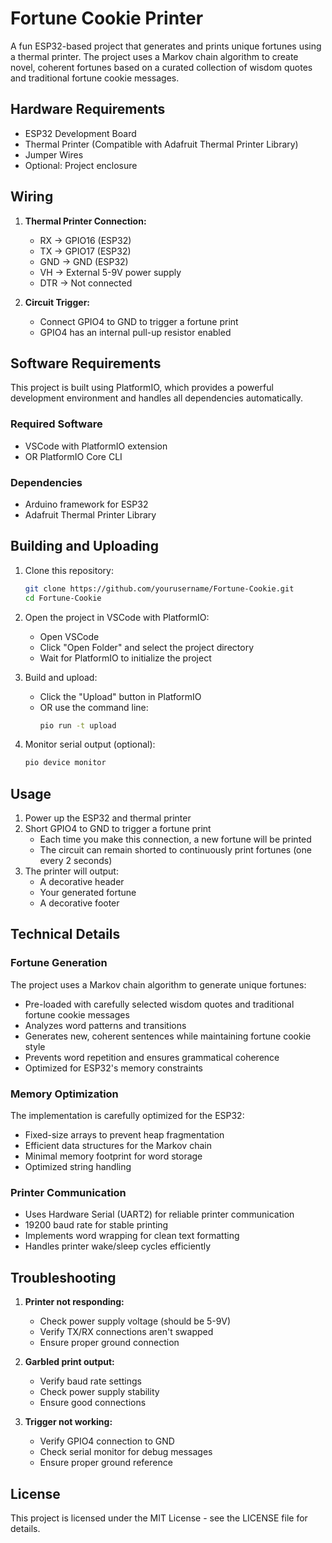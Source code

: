 # Fortune Cookie Printer

A fun ESP32-based project that generates and prints unique fortunes using a thermal printer. The project uses a Markov chain algorithm to create novel, coherent fortunes based on a curated collection of wisdom quotes and traditional fortune cookie messages.

## Hardware Requirements

- ESP32 Development Board
- Thermal Printer (Compatible with Adafruit Thermal Printer Library)
- Jumper Wires
- Optional: Project enclosure

## Wiring

1. **Thermal Printer Connection:**
   - RX → GPIO16 (ESP32)
   - TX → GPIO17 (ESP32)
   - GND → GND (ESP32)
   - VH → External 5-9V power supply
   - DTR → Not connected

2. **Circuit Trigger:**
   - Connect GPIO4 to GND to trigger a fortune print
   - GPIO4 has an internal pull-up resistor enabled

## Software Requirements

This project is built using PlatformIO, which provides a powerful development environment and handles all dependencies automatically.

### Required Software
- VSCode with PlatformIO extension
- OR PlatformIO Core CLI

### Dependencies
- Arduino framework for ESP32
- Adafruit Thermal Printer Library

## Building and Uploading

1. Clone this repository:
   ```bash
   git clone https://github.com/yourusername/Fortune-Cookie.git
   cd Fortune-Cookie
   ```

2. Open the project in VSCode with PlatformIO:
   - Open VSCode
   - Click "Open Folder" and select the project directory
   - Wait for PlatformIO to initialize the project

3. Build and upload:
   - Click the "Upload" button in PlatformIO
   - OR use the command line:
     ```bash
     pio run -t upload
     ```

4. Monitor serial output (optional):
   ```bash
   pio device monitor
   ```

## Usage

1. Power up the ESP32 and thermal printer
2. Short GPIO4 to GND to trigger a fortune print
   - Each time you make this connection, a new fortune will be printed
   - The circuit can remain shorted to continuously print fortunes (one every 2 seconds)
3. The printer will output:
   - A decorative header
   - Your generated fortune
   - A decorative footer

## Technical Details

### Fortune Generation

The project uses a Markov chain algorithm to generate unique fortunes:
- Pre-loaded with carefully selected wisdom quotes and traditional fortune cookie messages
- Analyzes word patterns and transitions
- Generates new, coherent sentences while maintaining fortune cookie style
- Prevents word repetition and ensures grammatical coherence
- Optimized for ESP32's memory constraints

### Memory Optimization

The implementation is carefully optimized for the ESP32:
- Fixed-size arrays to prevent heap fragmentation
- Efficient data structures for the Markov chain
- Minimal memory footprint for word storage
- Optimized string handling

### Printer Communication

- Uses Hardware Serial (UART2) for reliable printer communication
- 19200 baud rate for stable printing
- Implements word wrapping for clean text formatting
- Handles printer wake/sleep cycles efficiently

## Troubleshooting

1. **Printer not responding:**
   - Check power supply voltage (should be 5-9V)
   - Verify TX/RX connections aren't swapped
   - Ensure proper ground connection

2. **Garbled print output:**
   - Verify baud rate settings
   - Check power supply stability
   - Ensure good connections

3. **Trigger not working:**
   - Verify GPIO4 connection to GND
   - Check serial monitor for debug messages
   - Ensure proper ground reference

## License

This project is licensed under the MIT License - see the LICENSE file for details.
